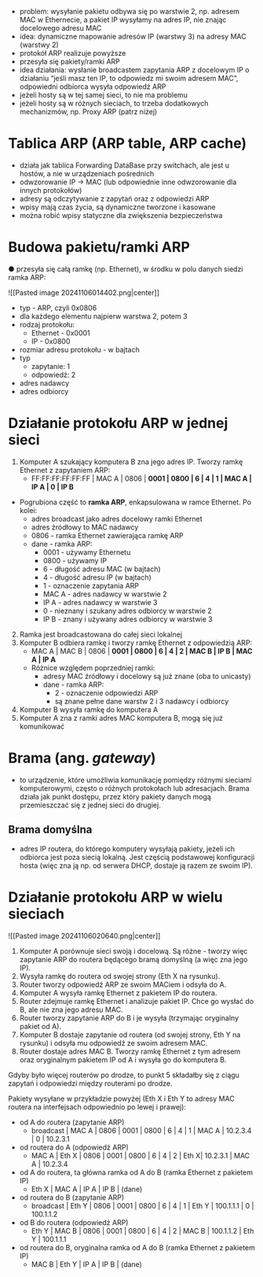 
- problem: wysyłanie pakietu odbywa się po warstwie 2, np. adresem MAC w Ethernecie, a pakiet IP wysyłamy na adres IP, nie znając docelowego adresu MAC
- idea: dynamiczne mapowanie adresów IP (warstwy 3) na adresy MAC (warstwy 2)
- protokół ARP realizuje powyższe
- przesyła się pakiety/ramki ARP
- idea działania: wysłanie broadcastem zapytania ARP z docelowym IP o działaniu “jeśli masz ten IP, to odpowiedz mi swoim adresem MAC”, odpowiedni odbiorca wysyła odpowiedź ARP
- jeżeli hosty są w tej samej sieci, to nie ma problemu
- jeżeli hosty są w różnych sieciach, to trzeba dodatkowych mechanizmów, np. Proxy ARP (patrz niżej)

# Tablica ARP (ARP table, ARP cache)

- działa jak tablica Forwarding DataBase przy switchach, ale jest u hostów, a nie w urządzeniach pośrednich
- odwzorowanie IP -> MAC (lub odpowiednie inne odwzorowanie dla innych protokołów)
- adresy są odczytywanie z zapytań oraz z odpowiedzi ARP
- wpisy mają czas życia, są dynamiczne tworzone i kasowane
- można robić wpisy statyczne dla zwiększenia bezpieczeństwa

# Budowa pakietu/ramki ARP

● przesyła się całą ramkę (np. Ethernet), w środku w polu danych siedzi ramka ARP:

![[Pasted image 20241106014402.png|center]]

- typ - ARP, czyli 0x0806
- dla każdego elementu najpierw warstwa 2, potem 3
- rodzaj protokołu:
	- Ethernet - 0x0001
	- IP - 0x0800
- rozmiar adresu protokołu - w bajtach
- typ
	- zapytanie: 1
	- odpowiedź: 2
- adres nadawcy
- adres odbiorcy

# Działanie protokołu ARP w jednej sieci

1. Komputer A szukający komputera B zna jego adres IP. Tworzy ramkę Ethernet z zapytaniem ARP:
	- FF:FF:FF:FF:FF:FF | MAC A | 0806 | **0001 | 0800 | 6 | 4 | 1 | MAC A | IP A | 0 | IP B**
- Pogrubiona część to **ramka ARP**, enkapsulowana w ramce Ethernet. Po kolei:
	- adres broadcast jako adres docelowy ramki Ethernet
	- adres źródłowy to MAC nadawcy
	- 0806 - ramka Ethernet zawierająca ramkę ARP
	- dane - ramka ARP:
		- 0001 - używamy Ethernetu
		- 0800 - używamy IP
		- 6 - długość adresu MAC (w bajtach)
		- 4 - długość adresu IP (w bajtach)
		- 1 - oznaczenie zapytania ARP
		- MAC A - adres nadawcy w warstwie 2
		- IP A - adres nadawcy w warstwie 3
		- 0 - nieznany i szukany adres odbiorcy w warstwie 2
		- IP B - znany i używany adres odbiorcy w warstwie 3
2. Ramka jest broadcastowana do całej sieci lokalnej
3. Komputer B odbiera ramkę i tworzy ramkę Ethernet z odpowiedzią ARP:
	-  MAC A | MAC B | 0806 | **0001 | 0800 | 6 | 4 | 2 | MAC B | IP B | MAC A | IP A**
	- Różnice względem poprzedniej ramki:
		- adresy MAC źródłowy i docelowy są już znane (oba to unicasty)
		- dane - ramka ARP:
			- 2 - oznaczenie odpowiedzi ARP
			- są znane pełne dane warstw 2 i 3 nadawcy i odbiorcy
4. Komputer B wysyła ramkę do komputera A
5. Komputer A zna z ramki adres MAC komputera B, mogą się już komunikować
# Brama (ang. *gateway*)

- to urządzenie, które umożliwia komunikację pomiędzy różnymi sieciami komputerowymi, często o różnych protokołach lub adresacjach. Brama działa jak punkt dostępu, przez który pakiety danych mogą przemieszczać się z jednej sieci do drugiej.
## Brama domyślna

- adres IP routera, do którego komputery wysyłają pakiety, jeżeli ich odbiorca jest poza siecią lokalną. Jest częścią podstawowej konfiguracji hosta (więc zna ją np. od serwera DHCP, dostaje ją razem ze swoim IP).
# Działanie protokołu ARP w wielu sieciach

![[Pasted image 20241106020640.png|center]]

1. Komputer A porównuje sieci swoją i docelową. Są różne - tworzy więc zapytanie ARP do routera będącego bramą domyślną (a więc zna jego IP).
2. Wysyła ramkę do routera od swojej strony (Eth X na rysunku).
3. Router tworzy odpowiedź ARP ze swoim MACiem i odsyła do A.
4. Komputer A wysyła ramkę Ethernet z pakietem IP do routera.
5. Router zdejmuje ramkę Ethernet i analizuje pakiet IP. Chce go wysłać do B, ale nie zna jego adresu MAC.
6. Router tworzy zapytanie ARP do B i je wysyła (trzymając oryginalny pakiet od A).
7. Komputer B dostaje zapytanie od routera (od swojej strony, Eth Y na rysunku) i odsyła mu odpowiedź ze swoim adresem MAC.
8. Router dostaje adres MAC B. Tworzy ramkę Ethernet z tym adresem oraz oryginalnym pakietem IP od A i wysyła go do komputera B.

Gdyby było więcej routerów po drodze, to punkt 5 składałby się z ciągu zapytań i odpowiedzi między routerami po drodze.

Pakiety wysyłane w przykładzie powyżej (Eth X i Eth Y to adresy MAC routera na interfejsach odpowiednio po lewej i prawej):
- od A do routera (zapytanie ARP)
	- broadcast | MAC A | 0806 | 0001 | 0800 | 6 | 4 | 1 | MAC A | 10.2.3.4 | 0 | 10.2.3.1
- od routera do A (odpowiedź ARP)
	- MAC A | Eth X | 0806 | 0001 | 0800 | 6 | 4 | 2 | Eth X| 10.2.3.1 | MAC A | 10.2.3.4
- od A do routera, ta główna ramka od A do B (ramka Ethernet z pakietem IP)
	- Eth X | MAC A | IP A | IP B | (dane)
- od routera do B (zapytanie ARP)
	- broadcast | Eth Y | 0806 | 0001 | 0800 | 6 | 4 | 1 | Eth Y | 100.1.1.1 | 0 | 100.1.1.2
- od B do routera (odpowiedź ARP)
	-  Eth Y | MAC B | 0806 | 0001 | 0800 | 6 | 4 | 2 | MAC B | 100.1.1.2 | Eth Y | 100.1.1.1
- od routera do B, oryginalna ramka od A do B (ramka Ethernet z pakietem IP)
	- MAC B | Eth Y | IP A | IP B | (dane)